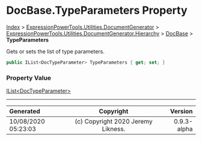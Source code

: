 ﻿# DocBase.TypeParameters Property

[Index](../index.md) > [ExpressionPowerTools.Utilities.DocumentGenerator](ExpressionPowerTools.Utilities.DocumentGenerator.a.md) > [ExpressionPowerTools.Utilities.DocumentGenerator.Hierarchy](ExpressionPowerTools.Utilities.DocumentGenerator.Hierarchy.n.md) > [DocBase](ExpressionPowerTools.Utilities.DocumentGenerator.Hierarchy.DocBase.cs.md) > **TypeParameters**

Gets or sets the list of type parameters.

```csharp
public IList<DocTypeParameter> TypeParameters { get; set; }
```

### Property Value

 [IList&lt;DocTypeParameter>](https://docs.microsoft.com/dotnet/api/system.collections.generic.ilist-1) 


---

| Generated | Copyright | Version |
| :-- | :-: | --: |
| 10/08/2020 05:23:03 | (c) Copyright 2020 Jeremy Likness. | 0.9.3-alpha |
